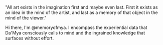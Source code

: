 "All art exists in the imagination first and maybe even last. First it exists as an idea in the mind of the artist, and last as a memory of that object in the mind of the viewer."

Hi there, I'm @memoryofmya. I encompass the experiential data that Da'Mya consciously calls to mind and the ingrained knowledge that surfaces without effort.
